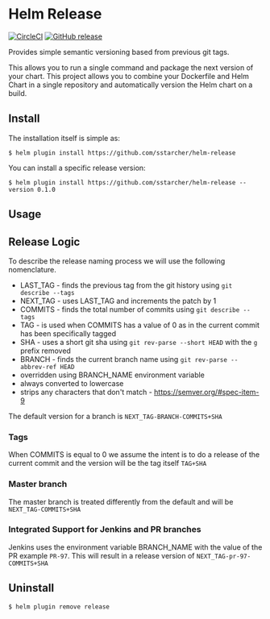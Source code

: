 # Helm Release

[![CircleCI](https://circleci.com/gh/sstarcher/helm-release.svg?style=shield)](https://circleci.com/gh/sstarcher/helm-release)
[![GitHub release](https://img.shields.io/github/release/sstarcher/helm-release.svg)](https://github.com/sstarcher/helm-release/releases)

Provides simple semantic versioning based from previous git tags.

This allows you to run a single command and package the next version of your chart.  This project allows you to combine your Dockerfile and Helm Chart in a single repository and automatically version the Helm chart on a build.

## Install

The installation itself is simple as:

    $ helm plugin install https://github.com/sstarcher/helm-release

You can install a specific release version: 

    $ helm plugin install https://github.com/sstarcher/helm-release --version 0.1.0

## Usage


## Release Logic

To describe the release naming process we will use the following nomenclature.
* LAST_TAG - finds the previous tag from the git history using `git describe --tags` 
* NEXT_TAG - uses LAST_TAG and increments the patch by 1
* COMMITS - finds the total number of commits using `git describe --tags`
* TAG - is used when COMMITS has a value of 0 as in the current commit has been specifically tagged
* SHA - uses a short git sha using `git rev-parse --short HEAD` with the `g` prefix removed
* BRANCH - finds the current branch name using `git rev-parse --abbrev-ref HEAD`
 * overridden using BRANCH_NAME environment variable
 * always converted to lowercase
 * strips any characters that don't match - https://semver.org/#spec-item-9

The default version for a branch is `NEXT_TAG-BRANCH-COMMITS+SHA`

### Tags

When COMMITS is equal to 0 we assume the intent is to do a release of the current commit and the version will be the tag itself `TAG+SHA`


### Master branch

The master branch is treated differently from the default and will be `NEXT_TAG-COMMITS+SHA`

### Integrated Support for Jenkins and PR branches

Jenkins uses the environment variable BRANCH_NAME with the value of the PR example `PR-97`.  This will result in a release version of `NEXT_TAG-pr-97-COMMITS+SHA`

## Uninstall

    $ helm plugin remove release

